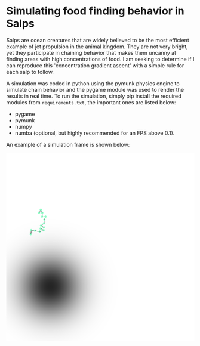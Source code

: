 # Simulating food finding behavior in Salps

Salps are ocean creatures that are widely believed to be the most efficient example of jet propulsion in the animal kingdom. They are not very bright,
yet they participate in chaining behavior that makes them uncanny at finding areas with high concentrations of food. I am seeking to determine if I can 
reproduce this 'concentration gradient ascent' with a simple rule for each salp to follow.

A simulation was coded in python using the pymunk physics engine to simulate chain behavior and the pygame module was used to render the results in real time.
To run the simulation, simply pip install the required modules from `requirements.txt`, the important ones are listed below:
* pygame
* pymunk
* numpy
* numba (optional, but highly recommended for an FPS above 0.1).

An example of a simulation frame is shown below:

![Tangled chain of small circles near a blurry dark circle on a white background](img.png)